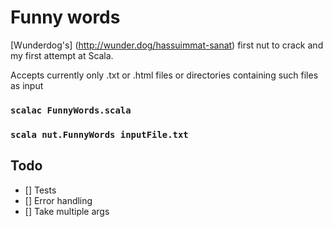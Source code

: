# Funny words
[Wunderdog's] (http://wunder.dog/hassuimmat-sanat) first nut to crack and my first attempt at Scala.

Accepts currently only .txt or .html files or directories containing such files as input

### `scalac FunnyWords.scala`
### `scala nut.FunnyWords inputFile.txt`

## Todo

- [] Tests
- [] Error handling
- [] Take multiple args